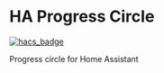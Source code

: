# HA Progress Circle
[![hacs_badge](https://img.shields.io/badge/HACS-Default-orange.svg?style=for-the-badge)](https://github.com/custom-components/hacs)

Progress circle for Home Assistant
